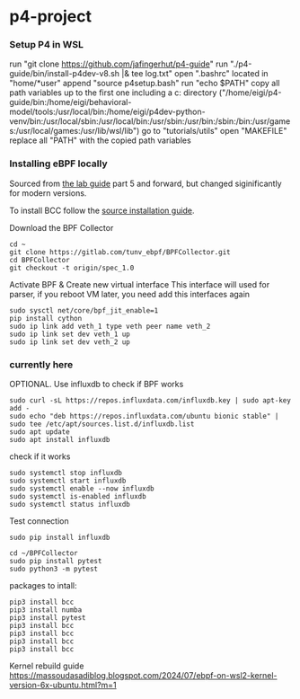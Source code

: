 # p4-project

### Setup P4 in WSL
run "git clone https://github.com/jafingerhut/p4-guide"
run "./p4-guide/bin/install-p4dev-v8.sh |& tee log.txt"
open ".bashrc" located in "home/*user"
append "source p4setup.bash"
run "echo $PATH"
copy all path variables up to the first one including a c: directory ("/home/eigi/p4-guide/bin:/home/eigi/behavioral-model/tools:/usr/local/bin:/home/eigi/p4dev-python-venv/bin:/usr/local/sbin:/usr/local/bin:/usr/sbin:/usr/bin:/sbin:/bin:/usr/games:/usr/local/games:/usr/lib/wsl/lib")
go to "tutorials/utils"
open "MAKEFILE"
replace all "PATH" with the copied path variables


### Installing eBPF locally
Sourced from [the lab guide](https://medium.com/btech-engineering/lab-p4-int-in-band-network-telemetry-using-onos-and-ebpf-a84f7649255)
part 5 and forward, but changed siginificantly for modern versions.

To install BCC follow the [source installation guide](https://github.com/iovisor/bcc/blob/master/INSTALL.md#ubuntu---source).

Download the BPF Collector 
```
cd ~
git clone https://gitlab.com/tunv_ebpf/BPFCollector.git
cd BPFCollector
git checkout -t origin/spec_1.0
```

Activate BPF & Create new virtual interface
This interface will used for parser, if you reboot VM later, you need add this interfaces again
```
sudo sysctl net/core/bpf_jit_enable=1
pip install cython
sudo ip link add veth_1 type veth peer name veth_2 
sudo ip link set dev veth_1 up 
sudo ip link set dev veth_2 up 
```

### currently here
OPTIONAL. Use influxdb to check if BPF works
```
sudo curl -sL https://repos.influxdata.com/influxdb.key | sudo apt-key add -
sudo echo "deb https://repos.influxdata.com/ubuntu bionic stable" | sudo tee /etc/apt/sources.list.d/influxdb.list
sudo apt update
sudo apt install influxdb
```
check if it works
```
sudo systemctl stop influxdb
sudo systemctl start influxdb
sudo systemctl enable --now influxdb
sudo systemctl is-enabled influxdb
sudo systemctl status influxdb
```
Test connection
```
sudo pip install influxdb

cd ~/BPFCollector
sudo pip install pytest
sudo python3 -m pytest 
```


packages to intall:
```
pip3 install bcc
pip3 install numba
pip3 install pytest
pip3 install bcc
pip3 install bcc
pip3 install bcc
pip3 install bcc
```

Kernel rebuild guide https://massoudasadiblog.blogspot.com/2024/07/ebpf-on-wsl2-kernel-version-6x-ubuntu.html?m=1
